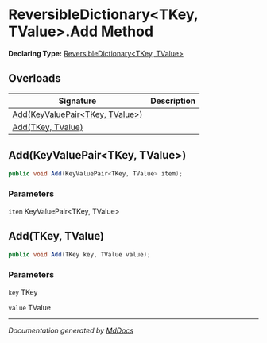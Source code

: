 ﻿# ReversibleDictionary\<TKey, TValue\>.Add Method

**Declaring Type:** [ReversibleDictionary\<TKey, TValue\>](../index.md)

## Overloads

| Signature                                                        | Description |
| ---------------------------------------------------------------- | ----------- |
| [Add(KeyValuePair\<TKey, TValue\>)](#addkeyvaluepairtkey-tvalue) |             |
| [Add(TKey, TValue)](#addtkey-tvalue)                             |             |

## Add(KeyValuePair\<TKey, TValue\>)

```csharp
public void Add(KeyValuePair<TKey, TValue> item);
```

### Parameters

`item`  KeyValuePair\<TKey, TValue\>

## Add(TKey, TValue)

```csharp
public void Add(TKey key, TValue value);
```

### Parameters

`key`  TKey

`value`  TValue

___

*Documentation generated by [MdDocs](https://github.com/ap0llo/mddocs)*
